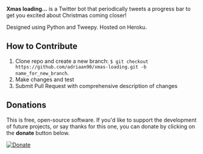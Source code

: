 **Xmas loading...** is a Twitter bot that periodically tweets a progress bar to get you excited about Christmas coming closer!

Designed using Python and Tweepy. Hosted on Heroku.

**How to Contribute**
---

1. Clone repo and create a new branch: `$ git checkout https://github.com/adriaan90/xmas-loading.git -b name_for_new_branch`.
2. Make changes and test
3. Submit Pull Request with comprehensive description of changes

**Donations**
---

This is free, open-source software. If you'd like to support the development of future projects, or say thanks for this one, you can donate by clicking on the **donate** button below.

[![Donate](https://img.shields.io/badge/Donate-PayPal-green.svg)](https://www.paypal.com/donate?hosted_button_id=NS2E6R9YAGHYY)